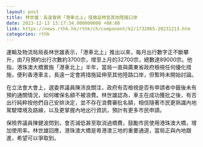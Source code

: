 ```yaml
---
layout: post
title: 林世雄：長遠會將「港車北上」措施延伸至其他陸路口岸
date: 2023-12-13 13:17:34.000000000 +08:00
link: https://news.rthk.hk/rthk/ch/component/k2/1732065-20231213.htm
categories: rthk
---
```


運輸及物流局局長林世雄表示，「港車北上」推出以來，每月出行數字正不斷攀升，由7月預約出行次數約3700宗，增至上月的32700宗，總數達89000宗。他指，港珠澳大橋實施「港車北上」半年，當局一直與廣東省政府檢視任何優化措施，便利香港車主，長遠一定會將措施延伸至其他陸路口岸，但暫時未開始討論。

在立法會大會上，選委界議員陳沛良關注，政府有否檢視是否有申請者中籤後未有預約通關情況，如何確保名額不被浪費。林世雄認為，車主在成功獲批之後，有否出行純粹按他們自己安排決定，並不存在浪費審批名額，相信隨著市民更熟識內地駕駛環境及路線，以及更掌握內地出行資訊，預計有更多巿民申請。

保險界議員陳健波問到，會否減低甚至取消過橋費，鼓勵市民使用港珠澳大橋，增加使用率。林世雄回應，港珠澳大橋是粵港澳三地的重要通道，當局正與內地跟進，希望可以爭取到。
